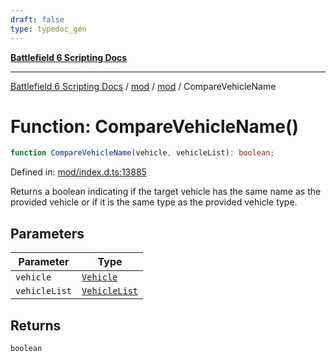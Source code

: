 ```yaml
---
draft: false
type: typedoc_gen
---
```


[**Battlefield 6 Scripting Docs**](../../../_index.md)

***

[Battlefield 6 Scripting Docs](../../../_index.md) / [mod](../../_index.md) / [mod](../_index.md) / CompareVehicleName

# Function: CompareVehicleName()

```ts
function CompareVehicleName(vehicle, vehicleList): boolean;
```

Defined in: [mod/index.d.ts:13885](https://github.com/battlefield-portal-community/portal-docs/blob/6d87e21c5922a3efb03c634dbe98e5fe6e797672/generators/santiago/mod/index.d.ts#L13885)

Returns a boolean indicating if the target vehicle has the same name as the provided vehicle or if it is the same type as the provided vehicle type.

## Parameters

| Parameter | Type |
| ------ | ------ |
| `vehicle` | [`Vehicle`](../Vehicle/_index.md) |
| `vehicleList` | [`VehicleList`](../VehicleList/_index.md) |

## Returns

`boolean`

